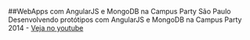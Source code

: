 ##WebApps com AngularJS e MongoDB na Campus Party São Paulo
Desenvolvendo protótipos com AngularJS e MongoDB na Campus Party 2014 - [Veja no youtube](http://www.youtube.com/watch?v=NhJQhJo6HCI)


